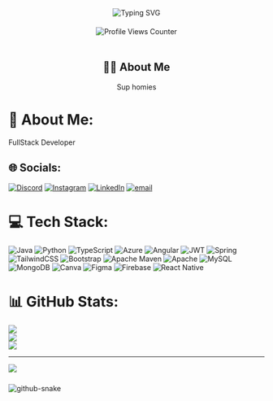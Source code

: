 <div align="center">
  <img src="https://readme-typing-svg.demolab.com?font=IBM+Plex+Mono&size=35&duration=3000&pause=700&color=40DC5B&center=true&vCenter=true&width=500&height=70&lines=Hi+there+%F0%9F%91%8B;I'm+Arani+Weerathunga" alt="Typing SVG" />
</div>


<div align="center" style="padding-top: 20px;">
<img src="https://komarev.com/ghpvc/?username=PamuduW&base=200" alt="Profile Views Counter" />
</div>


<div align="center" style="padding-top: 20px;">
  <h2>👩‍💻 About Me</h2>
  <p>
    Sup homies
  </p>
</div>



# 💫 About Me:
FullStack Developer<br>


## 🌐 Socials:
[![Discord](https://img.shields.io/badge/Discord-%237289DA.svg?logo=discord&logoColor=white)](https://discord.gg/araniwee) [![Instagram](https://img.shields.io/badge/Instagram-%23E4405F.svg?logo=Instagram&logoColor=white)](https://instagram.com/arani_wee) [![LinkedIn](https://img.shields.io/badge/LinkedIn-%230077B5.svg?logo=linkedin&logoColor=white)](https://linkedin.com/in/araniweerathunga@gmail.com)  [![email](https://img.shields.io/badge/Email-D14836?logo=gmail&logoColor=white)](mailto:araniweerathunga@gmail.com) 

# 💻 Tech Stack:
![Java](https://img.shields.io/badge/java-%23ED8B00.svg?style=for-the-badge&logo=openjdk&logoColor=white) ![Python](https://img.shields.io/badge/python-3670A0?style=for-the-badge&logo=python&logoColor=ffdd54) ![TypeScript](https://img.shields.io/badge/typescript-%23007ACC.svg?style=for-the-badge&logo=typescript&logoColor=white) ![Azure](https://img.shields.io/badge/azure-%230072C6.svg?style=for-the-badge&logo=microsoftazure&logoColor=white) ![Angular](https://img.shields.io/badge/angular-%23DD0031.svg?style=for-the-badge&logo=angular&logoColor=white) ![JWT](https://img.shields.io/badge/JWT-black?style=for-the-badge&logo=JSON%20web%20tokens) ![Spring](https://img.shields.io/badge/spring-%236DB33F.svg?style=for-the-badge&logo=spring&logoColor=white) ![TailwindCSS](https://img.shields.io/badge/tailwindcss-%2338B2AC.svg?style=for-the-badge&logo=tailwind-css&logoColor=white) ![Bootstrap](https://img.shields.io/badge/bootstrap-%238511FA.svg?style=for-the-badge&logo=bootstrap&logoColor=white) ![Apache Maven](https://img.shields.io/badge/Apache%20Maven-C71A36?style=for-the-badge&logo=Apache%20Maven&logoColor=white) ![Apache](https://img.shields.io/badge/apache-%23D42029.svg?style=for-the-badge&logo=apache&logoColor=white) ![MySQL](https://img.shields.io/badge/mysql-4479A1.svg?style=for-the-badge&logo=mysql&logoColor=white) ![MongoDB](https://img.shields.io/badge/MongoDB-%234ea94b.svg?style=for-the-badge&logo=mongodb&logoColor=white) ![Canva](https://img.shields.io/badge/Canva-%2300C4CC.svg?style=for-the-badge&logo=Canva&logoColor=white) ![Figma](https://img.shields.io/badge/figma-%23F24E1E.svg?style=for-the-badge&logo=figma&logoColor=white)  ![Firebase](https://img.shields.io/badge/firebase-%23039BE5.svg?style=for-the-badge&logo=firebase)  ![React Native](https://img.shields.io/badge/react_native-%2320232a.svg?style=for-the-badge&logo=react&logoColor=%2361DAFB)
# 📊 GitHub Stats:
![](https://github-readme-stats.vercel.app/api?username=aranisweerathunga&theme=dark&hide_border=false&include_all_commits=true&count_private=true)<br/>
![](https://nirzak-streak-stats.vercel.app/?user=aranisweerathunga&theme=dark&hide_border=false)<br/>
![](https://github-readme-stats.vercel.app/api/top-langs/?username=aranisweerathunga&theme=dark&hide_border=false&include_all_commits=true&count_private=true&layout=compact)

---
[![](https://visitcount.itsvg.in/api?id=aranisweerathunga&icon=0&color=1)](https://visitcount.itsvg.in)

<!-- Proudly created with GPRM ( https://gprm.itsvg.in ) -->
###

<picture>
  <source media="(prefers-color-scheme: dark)" srcset="https://raw.githubusercontent.com/tobiasmeyhoefer/tobiasmeyhoefer/output/github-snake-dark.svg" />
  <source media="(prefers-color-scheme: light)" srcset="https://raw.githubusercontent.com/tobiasmeyhoefer/tobiasmeyhoefer/output/github-snake.svg" />
  <img alt="github-snake" src="https://raw.githubusercontent.com/tobiasmeyhoefer/tobiasmeyhoefer/output/github-snake.svg" />
</picture>
